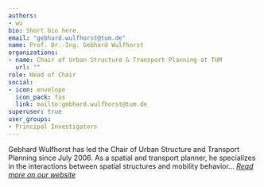 ```yaml
---
authors:
- wu
bio: Short bio here.
email: "gebhard.wulfhorst@tum.de"
name: Prof. Dr.-Ing. Gebhard Wulfhorst
organizations:
- name: Chair of Urban Structure & Transport Planning at TUM
  url: ""
role: Head of Chair
social:
- icon: envelope
  icon_pack: fas
  link: mailto:gebhard.wulfhorst@tum.de
superuser: true
user_groups:
- Principal Investigators
---
```


Gebhard Wulfhorst has led the Chair of Urban Structure and Transport Planning since July 2006. As a spatial and transport planner, he specializes in the interactions between spatial structures and mobility behavior... [*Read more on our website*](https://www.bgu.tum.de/en/sv/team/prof-dr-ing-gebhard-wulfhorst/) 

